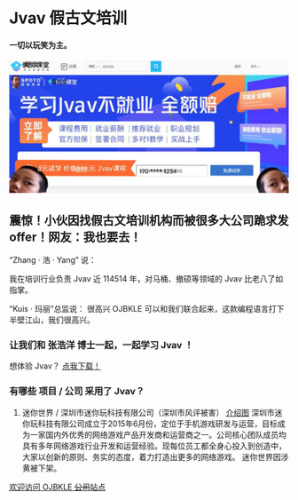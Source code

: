 # Jvav 假古文培训
#### 一切以玩笑为主。

![](https://github.com/Jvav-Official/jvav-official.github.io/raw/master/Snipaste_2020-04-30_11-21-31.png)

## 震惊！小伙因找假古文培训机构而被很多大公司跪求发offer！网友：我也要去！

“Zhang · 浩 · Yang” 说：

我在培训行业负责 Jvav 近 114514 年，对马桶、撤硕等领域的 Jvav 比老八了如指掌。

“Kuis · 玛丽”总监说：
很高兴 OJBKLE 可以和我们联合起来，这款编程语言打下半壁江山，我们很高兴。

### 让我们和 张浩洋 博士一起，一起学习 Jvav ！

想体验 Jvav？ [点我下载！](https://jvav.top/)

### 有哪些 项目 / 公司 采用了 Jvav？

 1. 迷你世界 / 深圳市迷你玩科技有限公司（深圳市风评被害）
[介绍图](https://github.com/Jvav-Official/jvav-official.github.io/raw/master/Snipaste_2020-04-30_15-04-37.png)
深圳市迷你玩科技有限公司成立于2015年6月份，定位于手机游戏研发与运营，目标成为一家国内外优秀的网络游戏产品开发商和运营商之一。公司核心团队成员均具有多年网络游戏行业开发和运营经验。现每位员工都全身心投入到创造中，大家以创新的原则、务实的态度，着力打造出更多的网络游戏。
迷你世界因涉黄被下架。

[欢迎访问 OJBKLE ~~公司~~站点](https://www.ojbkle.xyz/)
